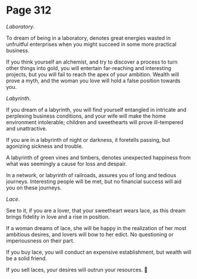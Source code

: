 # Page 312
_Laboratory_.


To dream of being in a laboratory, denotes great energies wasted in unfruitful
enterprises when you might succeed in some more practical business.


If you think yourself an alchemist, and try to discover a process
to turn other things into gold, you will entertain far-reaching and
interesting projects, but you will fail to reach the apex of your ambition.
Wealth will prove a myth, and the woman you love will hold a false
position towards you.


_Labyrinth_.


If you dream of a labyrinth, you will find yourself entangled
in intricate and perplexing business conditions, and your wife
will make the home environment intolerable; children and sweethearts
will prove ill-tempered and unattractive.


If you are in a labyrinth of night or darkness, it foretells passing,
but agonizing sickness and trouble.


A labyrinth of green vines and timbers, denotes unexpected happiness
from what was seemingly a cause for loss and despair.


In a network, or labyrinth of railroads, assures you of long
and tedious journeys. Interesting people will be met,
but no financial success will aid you on these journeys.


_Lace_.


See to it, if you are a lover, that your sweetheart wears lace,
as this dream brings fidelity in love and a rise in position.


If a woman dreams of lace, she will be happy in the realization
of her most ambitious desires, and lovers will bow to her edict.
No questioning or imperiousness on their part.


If you buy lace, you will conduct an expensive establishment,
but wealth will be a solid friend.


If you sell laces, your desires will outrun your resources.
